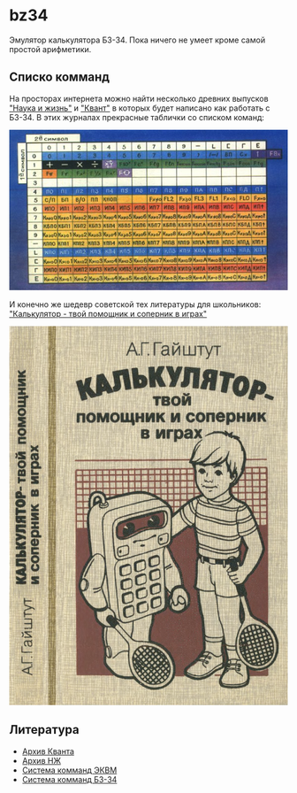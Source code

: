 # bz34

Эмулятор калькулятора БЗ-34. Пока ничего не умеет кроме самой простой арифметики.

## Списко комманд

На просторах интернета можно найти несколько древних выпусков ["Наука и жизнь"](/docs/nauka_i_zizn_1984_12.djv) и ["Квант"](/docs/kvant55.djvu)
в которых будет написано как работать с БЗ-34. В этих журналах прекрасные таблички со списком команд:

![](/docs/commands.jpg)

И конечно же шедевр советской тех литературы для школьников: ["Калькулятор - твой помощник и соперник в играх"](/docs/book-bz34.djv)

![](bz34.png)

## Литература

* [Архив Кванта](http://publ.lib.ru/ARCHIVES/B/''Bibliotechka_''Kvant''/_''Bibliotechka_''Kvant''.html)
* [Архив НЖ](https://pynop.com/nauka-i-zhizn.htm)
* [Система комманд ЭКВМ](http://mk.semico.ru/tabl2.htm)
* [Система комманд БЗ-34](http://mk.semico.ru/comb334.htm)

